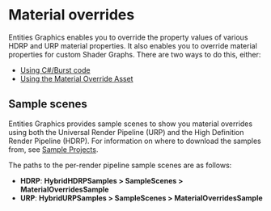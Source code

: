 # Material overrides

Entities Graphics enables you to override the property values of various HDRP and URP material properties. It also enables you to override material properties for custom Shader Graphs. There are two ways to do this, either:

- [Using C#/Burst code](material-overrides-code.md)
- [Using the Material Override Asset](material-overrides-asset.md)

## Sample scenes

Entities Graphics provides sample scenes to show you material overrides using both the Universal Render Pipeline (URP) and the High Definition Render Pipeline (HDRP). For information on where to download the samples from, see [Sample Projects](sample-projects.md).

The paths to the per-render pipeline sample scenes are as follows:

- **HDRP**: **HybridHDRPSamples > SampleScenes > MaterialOverridesSample**
- **URP**: **HybridURPSamples > SampleScenes > MaterialOverridesSample**
